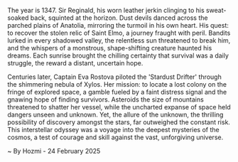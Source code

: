 
The year is 1347.  Sir Reginald, his worn leather jerkin clinging to his sweat-soaked back, squinted at the horizon.  Dust devils danced across the parched plains of Anatolia, mirroring the turmoil in his own heart.  His quest: to recover the stolen relic of Saint Elmo, a journey fraught with peril.  Bandits lurked in every shadowed valley, the relentless sun threatened to break him, and the whispers of a monstrous, shape-shifting creature haunted his dreams.  Each sunrise brought the chilling certainty that survival was a daily struggle, the reward a distant, uncertain hope.

Centuries later, Captain Eva Rostova piloted the 'Stardust Drifter' through the shimmering nebula of Xylos.  Her mission: to locate a lost colony on the fringe of explored space, a gamble fueled by a faint distress signal and the gnawing hope of finding survivors.  Asteroids the size of mountains threatened to shatter her vessel, while the uncharted expanse of space held dangers unseen and unknown.  Yet, the allure of the unknown, the thrilling possibility of discovery amongst the stars, far outweighed the constant risk.  This interstellar odyssey was a voyage into the deepest mysteries of the cosmos, a test of courage and skill against the vast, unforgiving universe.

~ By Hozmi - 24 February 2025
